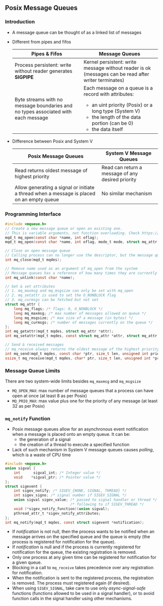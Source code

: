 ## Posix Message Queues
### Introduction
* A message queue can be thought of as a linked list of messages
* Different from pipes and fifos

    <table>
    <thead><tr>
        <th>Pipes &amp; Fifos</th>
        <th>Message Queues</th>
    </tr></thead>
    <tbody>
        <tr>
            <td>Process persistent: write without reader generates <strong>SIGPIPE</strong></td>
            <td>Kernel persistent: write message without reader is ok (messages can be read after writer terminates)</td>
        </tr>
        <tr>
            <td>Byte streams with no message boundaries and no types associated with each message</td>
            <td>Each message on a queue is a record with attributes:
            <ul>
                <li>an uint priority (Posix) or a long type (System V)</li>
                <li>the length of the data portion (can be 0)</li>
                <li>the data itself</li>
            </ul>
            </td>
        </tr>
    </tbody>
    </table>
* Difference between Posix and System V
    <table>
    <thead><tr>
        <th>Posix Message Queues</th>
        <th>System V Message Queues</th>
    </tr></thead>
    <tbody>
        <tr>
        <td>Read returns oldest message of highest priority</td>
        <td>Read can return a message of any desired priority</td>
        </tr>
        <tr>
        <td>Allow generating a signal or initiate a thread when a message is placed on an empty queue</td>
        <td>No similar mechanism</td>
        </tr>
    </tbody>
    </table>
### Programming Interface
```c
#include <mqueue.h>
// Create a new message queue or open an existing one.
// This is variable arguments, not function overloading. Check https://stackoverflow.com/questions/2685933/function-overloading-in-c
mqd_t mq_open(const char *name, int oflag);
mqd_t mq_open(const char *name, int oflag, mode_t mode, struct mq_attr *attr);

// Close an open message queue
// Calling process can no longer use the descriptor, but the message queue is not removed from the system.
int mq_close(mqd_t mqdes);

// Remove name used as an argument of mq_open from the system
// Message queues has a reference of how many times they are currently open. This function removes the name from the system, but the queue is not destroyed until the reference count reaches 0 (i.e. the last mq_close occurs).
int mq_unlink(const char *name);

// Get & set attributes
// 1. mq_maxmsg and mq_msgsize can only be set with mq_open
// 2. mq_setattr is used to set the O_NONBLOCK flag
// 3. mq_curmsgs can be fetched but not set
struct mq_attr {
    long mq_flags; /* flags: 0, O_NONBLOCK */
    long mq_maxmsg; /* max number of messages allowed on queue */
    long mq_msgsize; /* max size of a message (in bytes) */
    long mq_curmsgs; /* number of messages currently on the queue */
};
int mq_getattr(mqd_t mqdes, struct mq_attr *attr);
int mq_setattr(mqd_t mqdes, const struct mq_attr *attr, struct mq_attr *oattr);

// Send & received messages
// mq_receive always returns the oldest message of the highest priority. the len argument passed to mq_receive must >= mq_msgsize of the queue, otherwise it returns EMSGSIZE.
int mq_send(mqd_t mqdes, const char *ptr, size_t len, unsigned int prio);
ssize_t mq_receive(mqd_t mqdes, char* ptr, size_t len, unsigned int *priop);
```
### Message Queue Limits
There are two system-wide limits besides `mq_maxmsg` and `mq_msgsize`
* `MQ_OPEN_MAX`: max number of message queues that a process can have open at once (at least 8 as per Posix)
* `MQ_PRIO_MAX`: max value plus one for the priority of any message (at least 32 as per Posix)

### `mq_notify` Function
* Posix message queues allow for an asynchronous event notification when a message is placed onto an empty queue. It can be:
    - the generation of a signal
    - the creation of a thread to execute a specified function
* Lack of such mechanism in System V message queues causes *polling*, which is a waste of CPU time 

```c
#include <mqueue.h>
union sigval {
    int      sigval_int; /* Integer value */     
    void    *sigval_ptr; /* Pointer value */
};
struct sigevent {
    int sigev_notify; /* SIGEV_{NONE, SIGNAL, THREAD} */
    int sigev_signo; /* signal number if SIGEV_SIGNAL */
    union sigval sigev_value; /* passed to signal handler or thread */
                              /* following to if SIGEV_THREAD */
    void (*sigev_notify_function)(union sigval);
    pthread_attr_t *sigev_notify_attributes;
};
int mq_notify(mqd_t mqdes, const struct sigevent *notification);
```
* If *notification* is not null, then the process wants to be notified when an message arrives on the specified queue and the queue is empty (the process is registered for notification for the queue).
* If *notification* is null and if the process is currently registered for notification for the queue, the existing registration is removed.
* Only one process at any given time can be registered for notification for a given queue.
* Blocking in a call to `mq_receive` takes precedence over any registration for notification.
* When the notification is sent to the registered process, the registration is removed. The process must registered again (if desired).
* When using `SIGEV_SIGNAL`, take care to use only *async-signal-safe* functions (functions allowed to be used in a signal handler), or to avoid function calls in the signal handler using other mechanisms.
